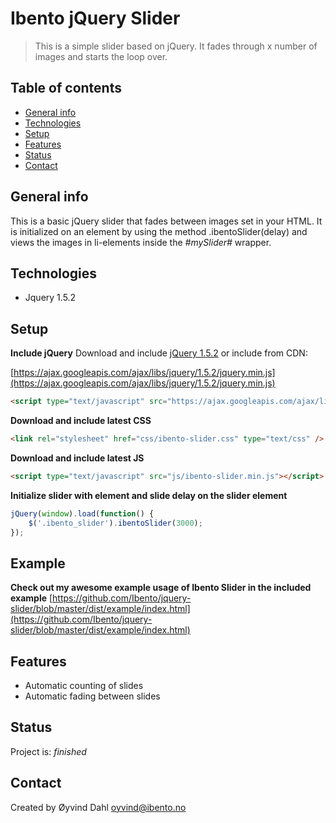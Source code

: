 # Ibento jQuery Slider
> This is a simple slider based on jQuery. It fades through x number of images and starts the loop over. 

## Table of contents
* [General info](#general-info)
* [Technologies](#technologies)
* [Setup](#setup)
* [Features](#features)
* [Status](#status)
* [Contact](#contact)

## General info
This is a basic jQuery slider that fades between images set in your HTML. It is initialized on an element by using the  method .ibentoSlider(delay) and views the images in li-elements inside the _#mySlider#_ wrapper.

## Technologies
* Jquery 1.5.2

## Setup

__Include jQuery__
Download and include [jQuery 1.5.2](http://code.jquery.com/jquery-1.5.2.min.js) or include from CDN:

[https://ajax.googleapis.com/ajax/libs/jquery/1.5.2/jquery.min.js](https://ajax.googleapis.com/ajax/libs/jquery/1.5.2/jquery.min.js)

```html
<script type="text/javascript" src="https://ajax.googleapis.com/ajax/libs/jquery/1.5.2/jquery.min.js"></script>
```


__Download and include latest CSS__
```html
<link rel="stylesheet" href="css/ibento-slider.css" type="text/css" />
```

__Download and include latest JS__
```html
<script type="text/javascript" src="js/ibento-slider.min.js"></script>
```


__Initialize slider with element and slide delay on the slider element__
```javascript
jQuery(window).load(function() {
    $('.ibento_slider').ibentoSlider(3000);
});
```

## Example

__Check out my awesome example usage of Ibento Slider in the included example__
[https://github.com/Ibento/jquery-slider/blob/master/dist/example/index.html](https://github.com/Ibento/jquery-slider/blob/master/dist/example/index.html)

## Features
* Automatic counting of slides
* Automatic fading between slides



## Status
Project is: _finished_


## Contact
Created by Øyvind Dahl <oyvind@ibento.no>
